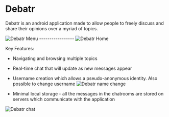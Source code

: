 # Debatr

Debatr is an android application made to allow people to freely discuss and share their opinions over a myriad of topics.

![Debatr Menu](https://imgur.com/11SO1V7.png)   -----------------        ![Debatr Home](https://imgur.com/HSZkLhY.png)

Key Features:

- Navigating and browsing multiple topics
- Real-time chat that will update as new messages appear
- Username creation which allows a pseudo-anonymous identity. Also possible to change username
![Debatr name change](https://imgur.com/eaHMX1J.png)

- Minimal local storage - all the messages in the chatrooms are stored on servers which communicate with the application


![Debatr chat](https://imgur.com/MGsTG61.png)


